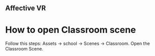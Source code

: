 ## Affective VR

# How to open Classroom scene
Follow this steps: Assets -> school -> Scenes -> Classroom. Open the Classroom Scene.
